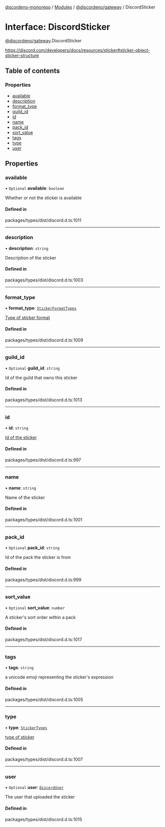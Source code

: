 [discordeno-monorepo](../README.md) / [Modules](../modules.md) / [@discordeno/gateway](../modules/discordeno_gateway.md) / DiscordSticker

# Interface: DiscordSticker

[@discordeno/gateway](../modules/discordeno_gateway.md).DiscordSticker

https://discord.com/developers/docs/resources/sticker#sticker-object-sticker-structure

## Table of contents

### Properties

- [available](discordeno_gateway.DiscordSticker.md#available)
- [description](discordeno_gateway.DiscordSticker.md#description)
- [format_type](discordeno_gateway.DiscordSticker.md#format_type)
- [guild_id](discordeno_gateway.DiscordSticker.md#guild_id)
- [id](discordeno_gateway.DiscordSticker.md#id)
- [name](discordeno_gateway.DiscordSticker.md#name)
- [pack_id](discordeno_gateway.DiscordSticker.md#pack_id)
- [sort_value](discordeno_gateway.DiscordSticker.md#sort_value)
- [tags](discordeno_gateway.DiscordSticker.md#tags)
- [type](discordeno_gateway.DiscordSticker.md#type)
- [user](discordeno_gateway.DiscordSticker.md#user)

## Properties

### available

• `Optional` **available**: `boolean`

Whether or not the sticker is available

#### Defined in

packages/types/dist/discord.d.ts:1011

---

### description

• **description**: `string`

Description of the sticker

#### Defined in

packages/types/dist/discord.d.ts:1003

---

### format_type

• **format_type**: [`StickerFormatTypes`](../enums/discordeno_gateway.StickerFormatTypes.md)

[Type of sticker format](https://discord.com/developers/docs/resources/sticker#sticker-object-sticker-format-types)

#### Defined in

packages/types/dist/discord.d.ts:1009

---

### guild_id

• `Optional` **guild_id**: `string`

Id of the guild that owns this sticker

#### Defined in

packages/types/dist/discord.d.ts:1013

---

### id

• **id**: `string`

[Id of the sticker](https://discord.com/developers/docs/reference#image-formatting)

#### Defined in

packages/types/dist/discord.d.ts:997

---

### name

• **name**: `string`

Name of the sticker

#### Defined in

packages/types/dist/discord.d.ts:1001

---

### pack_id

• `Optional` **pack_id**: `string`

Id of the pack the sticker is from

#### Defined in

packages/types/dist/discord.d.ts:999

---

### sort_value

• `Optional` **sort_value**: `number`

A sticker's sort order within a pack

#### Defined in

packages/types/dist/discord.d.ts:1017

---

### tags

• **tags**: `string`

a unicode emoji representing the sticker's expression

#### Defined in

packages/types/dist/discord.d.ts:1005

---

### type

• **type**: [`StickerTypes`](../enums/discordeno_gateway.StickerTypes.md)

[type of sticker](https://discord.com/developers/docs/resources/sticker#sticker-object-sticker-types)

#### Defined in

packages/types/dist/discord.d.ts:1007

---

### user

• `Optional` **user**: [`DiscordUser`](discordeno_gateway.DiscordUser.md)

The user that uploaded the sticker

#### Defined in

packages/types/dist/discord.d.ts:1015
